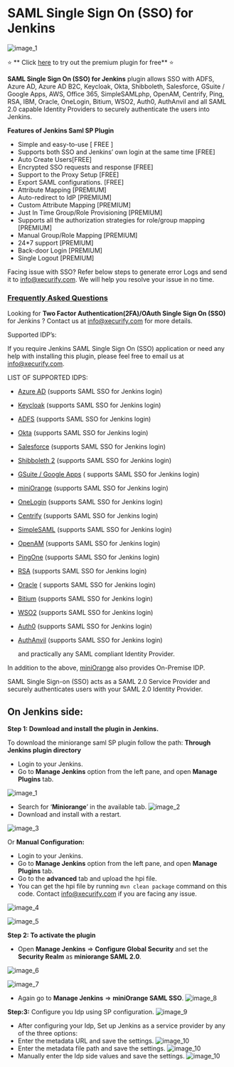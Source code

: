 # SAML Single Sign On (SSO) for Jenkins

![image_1](docs/images/jenkins-sso.png)

⭐  **
Click [here](https://miniorange.atlassian.net/wiki/spaces/JSDoc/pages/2551251014/Jenkins+SAML+SSO+Premium+Version+Payment+Steps)
to try out the premium plugin for free** ⭐

**SAML Single Sign On (SSO) for Jenkins** plugin allows SSO with ADFS, Azure AD, Azure AD B2C, Keycloak, Okta,
Shibboleth, Salesforce, GSuite / Google Apps, AWS, Office 365, SimpleSAMLphp, OpenAM, Centrify, Ping, RSA, IBM, Oracle,
OneLogin, Bitium, WSO2, Auth0, AuthAnvil and all SAML 2.0 capable Identity Providers to securely authenticate the users
into Jenkins.

**Features of Jenkins Saml SP Plugin**

* Simple and easy-to-use [ FREE ]
* Supports both SSO and Jenkins’ own login at the same time [FREE]
* Auto Create Users[FREE]
* Encrypted SSO requests and response [FREE]
* Support to the Proxy Setup [FREE]
* Export SAML configurations. [FREE]
* Attribute Mapping [PREMIUM]
* Auto-redirect to IdP [PREMIUM]
* Custom Attribute Mapping [PREMIUM]
* Just In Time Group/Role Provisioning [PREMIUM]
* Supports all the authorization strategies for role/group mapping [PREMIUM]
* Manual Group/Role Mapping [PREMIUM]
* 24*7 support [PREMIUM]
* Back-door Login [PREMIUM]
* Single Logout [PREMIUM]

Facing issue with SSO? Refer below steps to generate error Logs and send it to info@xecurify.com. We will help you
resolve your issue in no time.

### **[Frequently Asked Questions](https://faq.miniorange.com/kb/jenkins/)**

Looking for **Two Factor Authentication(2FA)/OAuth Single Sign On (SSO)** for Jenkins ? Contact us at info@xecurify.com
for more details.

Supported IDP’s:

If you require Jenkins SAML Single Sign On (SSO) application or need any help with installing this plugin, please feel
free to email us at info@xecurify.com.

LIST OF SUPPORTED IDPS:

* [Azure AD](https://miniorange.com/atlassian/saml-single-sign-on-sso-into-jenkins-using-azure-ad-as-idp/) (supports SAML
  SSO for Jenkins login)
* [Keycloak](https://miniorange.com/atlassian/saml-single-sign-on-sso-into-jenkins-using-jboss-keycloak-as-idp/) (supports
  SAML SSO for Jenkins login)
* [ADFS](https://miniorange.com/atlassian/saml-single-sign-on-sso-into-jenkins-using-adfs-as-idp/) (supports SAML SSO for
  Jenkins login)
* [Okta](https://miniorange.com/atlassian/saml-single-sign-on-sso-into-jenkins-using-okta-as-idp) (supports SAML SSO for
  Jenkins login)
* [Salesforce](https://miniorange.com/atlassian/saml-single-sign-on-sso-into-jenkins-using-salesforce/) (supports SAML SSO
  for Jenkins login)
* [Shibboleth 2](https://miniorange.com/atlassian/saml-single-sign-on-sso-into-jenkins-using-shibboleth2/) (supports SAML
  SSO for Jenkins login)
* [GSuite / Google Apps](https://miniorange.com/atlassian/saml-single-sign-on-sso-into-jenkins-using-google-apps-g-suite-as-idp/) (
  supports SAML SSO for Jenkins login)
* [miniOrange](https://miniorange.com/atlassian/saml-single-sign-on-sso-into-jenkins-using-miniorange-as-idp/) (supports
  SAML SSO for Jenkins login)
* [OneLogin](https://miniorange.com/atlassian/saml-single-sign-on-sso-into-jenkins-using-onelogin-as-idp/) (supports SAML
  SSO for Jenkins login)
* [Centrify](https://miniorange.com/atlassian/saml-single-sign-on-sso-into-jenkins-using-centrify-as-idp/) (supports SAML
  SSO for Jenkins login)
* [SimpleSAML](https://plugins.miniorange.com/saml-single-sign-on-sso-into-jenkins-using-simplesaml) (supports SAML
  SSO for Jenkins login)
* [OpenAM](https://miniorange.com/atlassian/saml-single-sign-on-sso-into-jenkins-using-openam-as-idp/) (supports SAML SSO
  for Jenkins login)
* [PingOne](https://miniorange.com/atlassian/saml-single-sign-on-sso-into-jenkins-using-ping-one/) (supports SAML SSO for
  Jenkins login)
* [RSA](https://miniorange.com/atlassian/saml-single-sign-on-sso-into-jenkins-using-rsa-securid/) (supports SAML SSO for
  Jenkins login)
* [Oracle](https://miniorange.com/atlassian/saml-single-sign-on-sso-jira-using-oracle-enterprise-manager) (
  supports SAML SSO for Jenkins login)
* [Bitium](https://miniorange.com/atlassian/saml-single-sign-on-sso-into-jenkins-using-bitium-as-idp/) (supports SAML SSO
  for Jenkins login)
* [WSO2](https://plugins.miniorange.com/saml-single-sign-on-sso-into-jenkins-using-wso2) (supports SAML SSO for Jenkins
  login)
* [Auth0](https://miniorange.com/atlassian/saml-single-sign-on-sso-into-jenkins-using-auth0-as-idp/) (supports SAML SSO for
  Jenkins login)
* [AuthAnvil](https://miniorange.com/atlassian/saml-single-sign-on-sso-into-jenkins-using-authanvil-as-idp/) (supports SAML
  SSO for Jenkins login)

  and practically any SAML compliant Identity Provider.

In addition to the above, [miniOrange](/docs/images/miniorange_as_idp.md) also provides On-Premise IDP.

SAML Single Sign-on (SSO) acts as a SAML 2.0 Service Provider and securely authenticates users with your SAML 2.0
Identity Provider.

## On Jenkins side:

**Step 1: Download and install the plugin in Jenkins.**

To download the miniorange saml SP plugin follow the path:
**Through Jenkins plugin directory**

* Login to your Jenkins.
* Go to **Manage Jenkins** option from the left pane, and open **Manage Plugins** tab.

![image_1](docs/images/configuration/manage_plugin.png)

* Search for ‘**Miniorange**’ in the available tab.
  ![image_2](docs/images/configuration/available-tab-install.png)
* Download and install with a restart.

![image_3](docs/images/configuration/plugin_installed_2.png)

Or
**Manual Configuration:**

* Login to your Jenkins.
* Go to **Manage Jenkins** option from the left pane, and open **Manage Plugins** tab.
* Go to the **advanced** tab and upload the hpi file.
* You can get the hpi file by running ```mvn clean package``` command on this code. Contact info@xecurify.com if you are
  facing any issue.

![image_4](docs/images/configuration/upload_plugin.png)

![image_5](docs/images/configuration/plugin_installed_2.png)

**Step 2: To activate the plugin**

* Open **Manage Jenkins** => **Configure Global Security** and set the **Security Realm** as **miniorange SAML 2.0**.

![image_6](docs/images/configuration/configure_global_sec.png)

![image_7](docs/images/configuration/set_security_realm.png)

* Again go to **Manage Jenkins** => **miniOrange SAML SSO**.
  ![image_8](docs/images/configuration/configure_SAML_plugin.png)

**Step:3:** Configure you Idp using SP configuration.
![image_9](docs/images/configuration/SP_configuration.png)

* After configuring your Idp, Set up Jenkins as a service provider by any of the three options:
* Enter the metadata URL and save the settings.
  ![image_10](docs/images/configuration/metadataUrl.png)
* Enter the metadata file path and save the settings.
  ![image_10](docs/images/configuration/metadataFilePath.png)
* Manually enter the Idp side values and save the settings.
  ![image_10](docs/images/configuration/manual_Idp_configuration.png)

